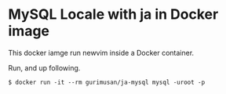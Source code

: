MySQL Locale with ja in Docker image
====================================

This docker iamge run newvim inside a Docker container.

Run, and up following.

    $ docker run -it --rm gurimusan/ja-mysql mysql -uroot -p
